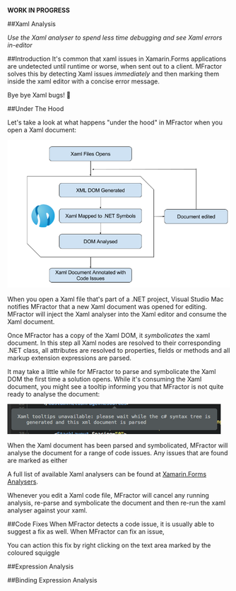 **WORK IN PROGRESS**

##Xaml Analysis

*Use the Xaml analyser to spend less time debugging and see Xaml errors in-editor*

##Introduction
It's common that xaml issues in Xamarin.Forms applications are undetected until runtime or worse, when sent out to a client. MFractor solves this by detecting Xaml issues *immediately* and then marking them inside the xaml editor with a concise error message.

Bye bye Xaml bugs! 👋

##Under The Hood

Let's take a look at what happens "under the hood" in MFractor when you open a Xaml document:

![xaml analysis flow](/img/forms/xaml-analysis-flow.png)

When you open a Xaml file that's part of a .NET project, Visual Studio Mac notifies MFractor that a new Xaml document was opened for editing. MFractor will  inject the Xaml analyser into the Xaml editor and consume the Xaml document.

Once MFractor has a copy of the Xaml DOM, it *symbolicates* the xaml document. In this step all Xaml nodes are resolved to their corresponding .NET class, all attributes are resolved to properties, fields or methods and all markup extension expressions are parsed.

It may take a little while for MFractor to parse and symbolicate the Xaml DOM the first time a solution opens. While it's consuming the Xaml document, you might see a tooltip informing you that MFractor is not quite ready to analyse the document:

![xaml document parsing](/img/forms/doc-parsing.png)

When the Xaml document has been parsed and symbolicated, MFractor will analyse the document for a range of code issues. Any issues that are found are marked as either

A full list of available Xaml analysers can be found at [Xamarin.Forms Analysers](tools-in-depth/analysers.md).

Whenever you edit a Xaml code file, MFractor will cancel any running analysis, re-parse and symbolicate the document and then re-run the xaml analyser against your xaml.

##Code Fixes
When MFractor detects a code issue, it is usually able to suggest a fix as well. When MFractor can fix an issue, 

You can action this fix by right clicking on the text area marked by the coloured squiggle

##Expression Analysis

##Binding Expression Analysis
